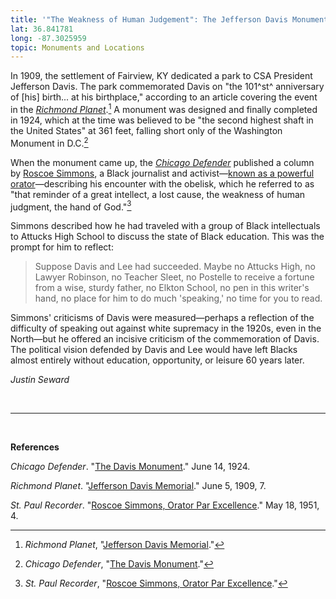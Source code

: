 ```yaml
---
title: '"The Weakness of Human Judgement": The Jefferson Davis Monument in Kentucky'
lat: 36.841781
long: -87.3025959
topic: Monuments and Locations
---
```

In 1909, the settlement of Fairview, KY dedicated a park to CSA President Jefferson Davis. The park commemorated Davis on "the 101^st^ anniversary of \[his] birth... at his birthplace," according to an article covering the event in the *[Richmond Planet](https://www.readex.com/products/african-american-newspapers-series-1-1827-1998)*.[^1] A monument was designed and finally completed in 1924, which at the time was believed to be "the second highest shaft in the United States" at 361 feet, falling short only of the Washington Monument in D.C.[^2]

When the monument came up, the *[Chicago Defender](https://www.nypl.org/research/collections/articles-databases/chicago-defender-1909-2010)* published a column by [Roscoe Simmons](https://falseimage.pennds.org/essay/Roscoe-Simmons), a Black journalist and activist—[known as a powerful orator](https://chroniclingamerica.loc.gov/lccn/sn83016804/1951-05-18/ed-1/seq-4/)—describing his encounter with the obelisk, which he referred to as "that reminder of a great intellect, a lost cause, the weakness of human judgment, the hand of God."[^3]

Simmons described how he had traveled with a group of Black intellectuals to Attucks High School to discuss the state of Black education. This was the prompt for him to reflect:

> Suppose Davis and Lee had succeeded. Maybe no Attucks High, no Lawyer Robinson, no Teacher Sleet, no Postelle to receive a fortune from a wise, sturdy father, no Elkton School, no pen in this writer's hand, no place for him to do much 'speaking,' no time for you to read.

Simmons' criticisms of Davis were measured—perhaps a reflection of the difficulty of speaking out against white supremacy in the 1920s, even in the North—but he offered an incisive criticism of the commemoration of Davis. The political vision defended by Davis and Lee would have left Blacks almost entirely without education, opportunity, or leisure 60 years later.

*Justin Seward*

*<br>*

*<hr>*

*<br>*

**References**

*Chicago Defender*. "[The Davis Monument](https://www.nypl.org/research/collections/articles-databases/chicago-defender-1909-2010)." June 14, 1924.

*Richmond Planet*. "[Jefferson Davis Memorial](https://www.readex.com/products/african-american-newspapers-series-1-1827-1998)." June 5, 1909, 7.

*St. Paul Recorder*. "[Roscoe Simmons, Orator Par Excellence](https://chroniclingamerica.loc.gov/lccn/sn83016804/1951-05-18/ed-1/seq-4/)." May 18, 1951, 4.

[^1]: *Richmond Planet*, "[Jefferson Davis Memorial](https://www.readex.com/products/african-american-newspapers-series-1-1827-1998)."

[^2]: *Chicago Defender*, "[The Davis Monument](https://www.nypl.org/research/collections/articles-databases/chicago-defender-1909-2010)."

[^3]: *St. Paul Recorder*, "[Roscoe Simmons, Orator Par Excellence](https://chroniclingamerica.loc.gov/lccn/sn83016804/1951-05-18/ed-1/seq-4/)."
